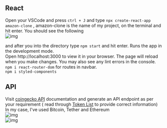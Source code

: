 ## React

Open your VSCode and press `ctrl + J` and type `npx create-react-app amazon-clone` , amazon-clone is the name of my project, on the terminal and hit enter.
You should see the following </br>
![img](https://cdn.discordapp.com/attachments/947060629066354689/999316178239496352/unknown.png)

and after you into the directory type `npm start` and hit enter. Runs the app in the development mode.</br>
Open http://localhost:3000 to view it in your browser. The page will reload when you make changes. You may also see any lint errors in the console.</br>
`npm i react-router-dom` for routes in navbar.</br>
`npm i styled-components` </br>

## API

Visit [coingecko API](https://www.coingecko.com/en/api/documentation) documentation and generate an API endpoint as per your requirement ( read through [Token List](https://docs.google.com/spreadsheets/d/1wTTuxXt8n9q7C4NDXqQpI3wpKu1_5bGVmP9Xz0XGSyU/edit#gid=0) to provide correct information)</br>
In my case, I've used Bitcoin, Tether and Ethereum </br>
![img](https://cdn.discordapp.com/attachments/947060629066354689/1008032850467098664/unknown.png) </br>
![img](https://cdn.discordapp.com/attachments/947060629066354689/1008032921875140638/unknown.png) </br>

